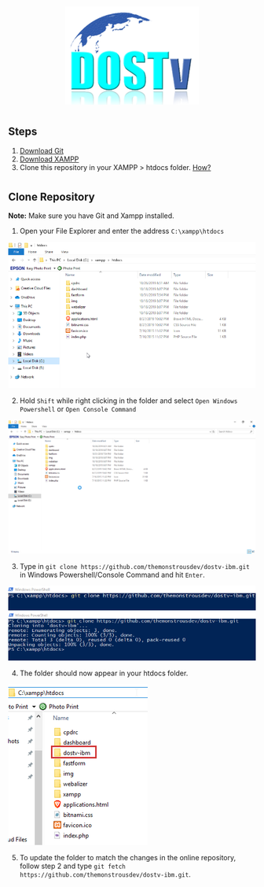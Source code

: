 <p align="center">
  <img src="./assets/DOSTV.png" height="200px">
</p>

#
## Steps
1. [Download Git](https://git-scm.com/downloads)
2. [Download XAMPP](https://www.apachefriends.org/download.html)
3. Clone this repository in your XAMPP > htdocs folder. [How?](#clone-repository)

#

## Clone Repository
**Note:** Make sure you have Git and Xampp installed.

1. Open your File Explorer and enter the address `C:\xampp\htdocs`
<img src="./assets/guide/htdocs-folder.jpg">

2. Hold `Shift` while right clicking in the folder and select `Open Windows Powershell` or `Open Console Command`
<img src="./assets/guide/shift-click.gif">

3. Type in `git clone https://github.com/themonstrousdev/dostv-ibm.git` in Windows Powershell/Console Command and hit `Enter`.
<img src="./assets/guide/git-clone.jpg">
<img src="./assets/guide/complete-clone.jpg">

4. The folder should now appear in your htdocs folder.
<img src="./assets/guide/cloned-repo.jpg">

5. To update the folder to match the changes in the online repository, follow step 2 and type `git fetch https://github.com/themonstrousdev/dostv-ibm.git`.